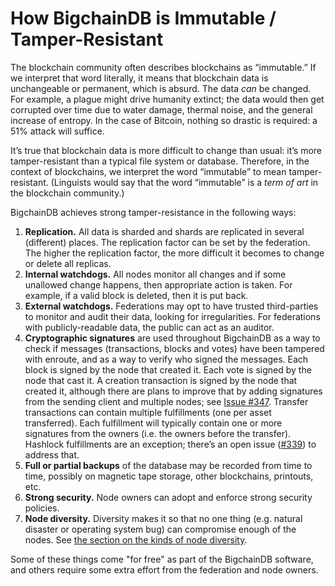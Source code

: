 # How BigchainDB is Immutable / Tamper-Resistant

The blockchain community often describes blockchains as “immutable.” If we interpret that word literally, it means that blockchain data is unchangeable or permanent, which is absurd. The data _can_ be changed. For example, a plague might drive humanity extinct; the data would then get corrupted over time due to water damage, thermal noise, and the general increase of entropy. In the case of Bitcoin, nothing so drastic is required: a 51% attack will suffice.

It’s true that blockchain data is more difficult to change than usual: it’s more tamper-resistant than a typical file system or database. Therefore, in the context of blockchains, we interpret the word “immutable” to mean tamper-resistant. (Linguists would say that the word “immutable” is a _term of art_ in the blockchain community.)

BigchainDB achieves strong tamper-resistance in the following ways:

1. **Replication.** All data is sharded and shards are replicated in several (different) places. The replication factor can be set by the federation. The higher the replication factor, the more difficult it becomes to change or delete all replicas.
2. **Internal watchdogs.** All nodes monitor all changes and if some unallowed change happens, then appropriate action is taken. For example, if a valid block is deleted, then it is put back.
3. **External watchdogs.** Federations may opt to have trusted third-parties to  monitor and audit their data, looking for irregularities. For federations with publicly-readable data, the public can act as an auditor.
4. **Cryptographic signatures** are used throughout BigchainDB as a way to check if messages (transactions, blocks and votes) have been tampered with enroute, and as a way to verify who signed the messages. Each block is signed by the node that created it. Each vote is signed by the node that cast it. A creation transaction is signed by the node that created it, although there are plans to improve that by adding signatures from the sending client and multiple nodes; see [Issue #347](https://github.com/bigchaindb/bigchaindb/issues/347). Transfer transactions can contain multiple fulfillments (one per asset transferred). Each fulfillment will typically contain one or more signatures from the owners (i.e. the owners before the transfer). Hashlock fulfillments are an exception; there’s an open issue ([#339](https://github.com/bigchaindb/bigchaindb/issues/339)) to address that.
5. **Full or partial backups** of the database may be recorded from time to time, possibly on magnetic tape storage, other blockchains, printouts, etc.
6. **Strong security.** Node owners can adopt and enforce strong security policies.
7. **Node diversity.** Diversity makes it so that no one thing (e.g. natural disaster or operating system bug) can compromise enough of the nodes. See [the section on the kinds of node diversity](diversity.html).

Some of these things come "for free" as part of the BigchainDB software, and others require some extra effort from the federation and node owners.
